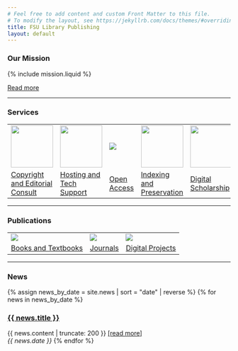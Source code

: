 ```yaml
---
# Feel free to add content and custom Front Matter to this file.
# To modify the layout, see https://jekyllrb.com/docs/themes/#overriding-theme-defaults
title: FSU Library Publishing
layout: default
---
```


### Our Mission

{% include mission.liquid %}

[Read more](/about)

<hr/>

### Services
<div id="services">
<table>
  <tr>
    <td>
      <img class="logo" src="{{ site.baseurl }}/assets/images/logos/copyright2.png" height="95px" width="95px"/>
    </td>
    <td>
      <img class="logo" src="{{ site.baseurl }}/assets/images/logos/network2.png" height="95px" width="95px"/>
    </td>
    <td>
      <img class="logo" src="{{ site.baseurl }}/assets/images/logos/OpenAccess.png"/>
    </td>
    <td>
      <img class="logo" src="{{ site.baseurl }}/assets/images/logos/bookIcon-01.png" height="95px" width="95px"/>
    </td>
    <td>
      <img class="logo" src="{{ site.baseurl }}/assets/images/logos/DHweb.png" height="95px" width="95px"/>
    </td>
  </tr>
    <td>
      <a href="">Copyright and Editorial Consult</a>
    </td>
    <td>
      <a href="">Hosting and Tech Support</a>
    </td>
    <td>
      <a href="">Open Access</a>
    </td>
    <td>
      <a href="">Indexing and Preservation</a>
    </td>
    <td>
      <a href="">Digital Scholarship</a>
    </td>
  <tr>
  </tr>
</table>
</div>

<hr/>

### Publications
<div id="publications">

<table>
  <tr>
    <td>
      <img class="publications" src="{{ site.baseurl }}/assets/images/books-oer/bookSVP.jpg"/>
    </td>
    <td>
      <img class="publications" src="{{ site.baseurl }}/assets/images/journals/journalOWL.png"/>
    </td>
    <td>
      <img class="publications" src="{{ site.baseurl }}/assets/images/projects/projILSecolo.jpg"/>
    </td>
  </tr>
  <tr>
    <td><a href="books-oer">Books and Textbooks</a></td>
    <td><a href="journals">Journals</a></td>
    <td><a href="projects">Digital Projects</a></td>
  </tr>
</table>

</div>

<hr/>

### News
<div id="news">

{% assign news_by_date = site.news | sort = "date" | reverse %}
{% for news in news_by_date %}
<h3><a href="{{ site.baseurl }}{{ news.permalink }}">{{ news.title }}</a></h3>
{{ news.content | truncate: 200 }} <a href="{{ news.permalink }}">[read more]</a><br/>
<em>{{ news.date }}</em>
{% endfor %}
</div>





